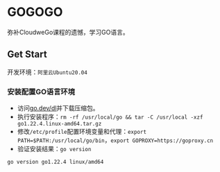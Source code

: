 # GOGOGO

弥补CloudweGo课程的遗憾，学习GO语言。

## Get Start

开发环境：`阿里云Ubuntu20.04`

### 安装配置GO语言环境

- 访问[go.dev/dl](https://go.dev/dl/)并下载压缩包。
- 执行安装程序：`rm -rf /usr/local/go && tar -C /usr/local -xzf go1.22.4.linux-amd64.tar.gz`
- 修改`/etc/profile`配置环境变量和代理：`export PATH=$PATH:/usr/local/go/bin`，`export GOPROXY=https://goproxy.cn`
- 验证安装结果：`go version`

```shell
go version go1.22.4 linux/amd64
```

